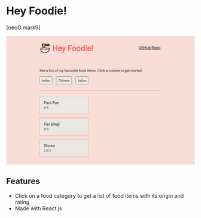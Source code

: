 # Hey Foodie!

[neoG mark9]

<a href="https://marknine-food.netlify.app/"><img src="https://github.com/himadri2110/portfolio/blob/main/img/foodie.png" /></a>

## Features

- Click on a food category to get a list of food items with its origin and rating
- Made with React.js

